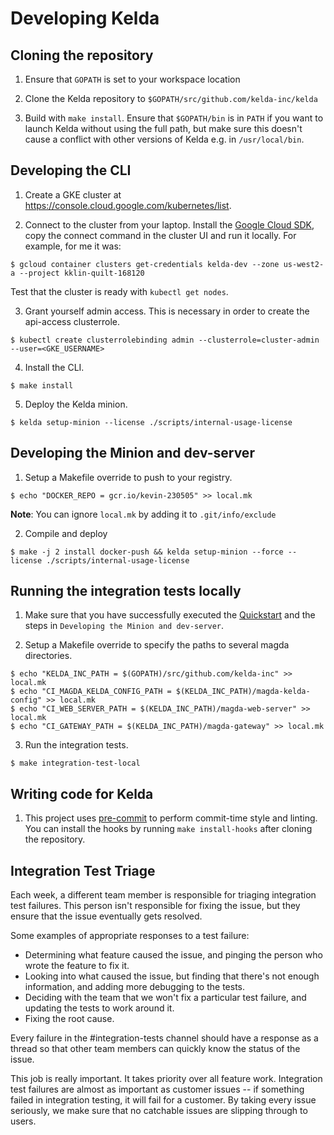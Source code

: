 # Developing Kelda

## Cloning the repository

1. Ensure that `GOPATH` is set to your workspace location

2. Clone the Kelda repository to `$GOPATH/src/github.com/kelda-inc/kelda`

3. Build with `make install`. Ensure that `$GOPATH/bin` is in `PATH` if you want to launch Kelda without using the full path, but make sure this doesn't cause a conflict with other versions of Kelda e.g. in `/usr/local/bin`.

## Developing the CLI

1. Create a GKE cluster at https://console.cloud.google.com/kubernetes/list.

2. Connect to the cluster from your laptop. Install the [Google Cloud SDK](https://cloud.google.com/sdk/install), copy the connect command in the
   cluster UI and run it locally. For example, for me it was:
```
$ gcloud container clusters get-credentials kelda-dev --zone us-west2-a --project kklin-quilt-168120
```

   Test that the cluster is ready with `kubectl get nodes`.

3. Grant yourself admin access. This is necessary in order to create the api-access clusterrole.
```
$ kubectl create clusterrolebinding admin --clusterrole=cluster-admin --user=<GKE_USERNAME>
```

4. Install the CLI.
```
$ make install
```

5. Deploy the Kelda minion.
```
$ kelda setup-minion --license ./scripts/internal-usage-license
```

## Developing the Minion and dev-server

1. Setup a Makefile override to push to your registry.
```
$ echo "DOCKER_REPO = gcr.io/kevin-230505" >> local.mk
```

**Note**: You can ignore `local.mk` by adding it to `.git/info/exclude`

2. Compile and deploy
```
$ make -j 2 install docker-push && kelda setup-minion --force --license ./scripts/internal-usage-license
```

## Running the integration tests locally

1. Make sure that you have successfully executed the [Quickstart](../user-docs/index.md) and the steps in `Developing the Minion and dev-server`.

2. Setup a Makefile override to specify the paths to several magda directories.
```
$ echo "KELDA_INC_PATH = $(GOPATH)/src/github.com/kelda-inc" >> local.mk
$ echo "CI_MAGDA_KELDA_CONFIG_PATH = $(KELDA_INC_PATH)/magda-kelda-config" >> local.mk
$ echo "CI_WEB_SERVER_PATH = $(KELDA_INC_PATH)/magda-web-server" >> local.mk
$ echo "CI_GATEWAY_PATH = $(KELDA_INC_PATH)/magda-gateway" >> local.mk
```

3. Run the integration tests.
```
$ make integration-test-local
```

## Writing code for Kelda

1. This project uses [pre-commit](https://pre-commit.com) to perform commit-time
   style and linting. You can install the hooks by running `make install-hooks`
   after cloning the repository.

## Integration Test Triage

Each week, a different team member is responsible for triaging integration test
failures. This person isn't responsible for fixing the issue, but they ensure
that the issue eventually gets resolved.

Some examples of appropriate responses to a test failure:
* Determining what feature caused the issue, and pinging the person who wrote
  the feature to fix it.
* Looking into what caused the issue, but finding that there's not enough
  information, and adding more debugging to the tests.
* Deciding with the team that we won't fix a particular test failure, and
  updating the tests to work around it.
* Fixing the root cause.

Every failure in the #integration-tests channel should have a response as a
thread so that other team members can quickly know the status of the issue.

This job is really important. It takes priority over all feature work.
Integration test failures are almost as important as customer issues -- if
something failed in integration testing, it will fail for a customer. By taking
every issue seriously, we make sure that no catchable issues are slipping
through to users.
